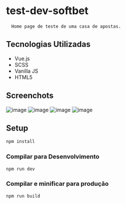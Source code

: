 # test-dev-softbet

```
  Home page de teste de uma casa de apostas.
```

## Tecnologias Utilizadas
- Vue.js
- SCSS
- Vanilla JS
- HTML5

## Screenchots

![image](https://user-images.githubusercontent.com/99201403/166172498-871a3f60-cbb2-4431-8f70-a3322db27167.png)
![image](https://user-images.githubusercontent.com/99201403/166172532-cf763e74-8e02-4ce8-8928-d50e146d045b.png)
![image](https://user-images.githubusercontent.com/99201403/166172563-52b4adfc-5fe5-4b02-9889-0b0500631eb1.png)
![image](https://user-images.githubusercontent.com/99201403/166172745-3944a3bf-aed7-496d-9c6a-148a89bf173b.png)

## Setup

```sh
npm install
```

### Compilar para Desenvolvimento

```sh
npm run dev
```

### Compilar e minificar para produção

```sh
npm run build
```
